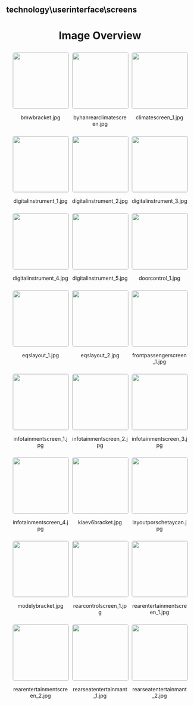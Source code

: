 ## technology\userinterface\screens
<style>
    .image-gallery {
        display: flex;
        flex-wrap: wrap;
        gap: 10px;
        justify-content: center;
        padding: 10px;
    }
    .image-gallery img {
        width: 150px;
        height: auto;
        border: 1px solid #ddd;
        border-radius: 5px;
    }
    .image-gallery div {
        flex: 1 1 calc(33.333% - 20px); /* Three images per row on large screens */
        max-width: 150px;
        text-align: center;
    }
    @media (max-width: 768px) {
        .image-gallery div {
            flex: 1 1 calc(50% - 20px); /* Two images per row on medium screens */
        }
    }
    @media (max-width: 480px) {
        .image-gallery div {
            flex: 1 1 100%; /* One image per row on small screens */
        }
    }
</style>
<h1 style ="text-align: center;"> Image Overview </h1> <div class="image-gallery">
<div>
<img src="https://media.evkx.net/multimedia/technology/userinterface/screens/bmwbracket_st.jpg">
<p>bmwbracket.jpg</p>
</div>
<div>
<img src="https://media.evkx.net/multimedia/technology/userinterface/screens/byhanrearclimatescreen_st.jpg">
<p>byhanrearclimatescreen.jpg</p>
</div>
<div>
<img src="https://media.evkx.net/multimedia/technology/userinterface/screens/climatescreen_1_st.jpg">
<p>climatescreen_1.jpg</p>
</div>
<div>
<img src="https://media.evkx.net/multimedia/technology/userinterface/screens/digitalinstrument_1_st.jpg">
<p>digitalinstrument_1.jpg</p>
</div>
<div>
<img src="https://media.evkx.net/multimedia/technology/userinterface/screens/digitalinstrument_2_st.jpg">
<p>digitalinstrument_2.jpg</p>
</div>
<div>
<img src="https://media.evkx.net/multimedia/technology/userinterface/screens/digitalinstrument_3_st.jpg">
<p>digitalinstrument_3.jpg</p>
</div>
<div>
<img src="https://media.evkx.net/multimedia/technology/userinterface/screens/digitalinstrument_4_st.jpg">
<p>digitalinstrument_4.jpg</p>
</div>
<div>
<img src="https://media.evkx.net/multimedia/technology/userinterface/screens/digitalinstrument_5_st.jpg">
<p>digitalinstrument_5.jpg</p>
</div>
<div>
<img src="https://media.evkx.net/multimedia/technology/userinterface/screens/doorcontrol_1_st.jpg">
<p>doorcontrol_1.jpg</p>
</div>
<div>
<img src="https://media.evkx.net/multimedia/technology/userinterface/screens/eqslayout_1_st.jpg">
<p>eqslayout_1.jpg</p>
</div>
<div>
<img src="https://media.evkx.net/multimedia/technology/userinterface/screens/eqslayout_2_st.jpg">
<p>eqslayout_2.jpg</p>
</div>
<div>
<img src="https://media.evkx.net/multimedia/technology/userinterface/screens/frontpassengerscreen_1_st.jpg">
<p>frontpassengerscreen_1.jpg</p>
</div>
<div>
<img src="https://media.evkx.net/multimedia/technology/userinterface/screens/infotainmentscreen_1_st.jpg">
<p>infotainmentscreen_1.jpg</p>
</div>
<div>
<img src="https://media.evkx.net/multimedia/technology/userinterface/screens/infotainmentscreen_2_st.jpg">
<p>infotainmentscreen_2.jpg</p>
</div>
<div>
<img src="https://media.evkx.net/multimedia/technology/userinterface/screens/infotainmentscreen_3_st.jpg">
<p>infotainmentscreen_3.jpg</p>
</div>
<div>
<img src="https://media.evkx.net/multimedia/technology/userinterface/screens/infotainmentscreen_4_st.jpg">
<p>infotainmentscreen_4.jpg</p>
</div>
<div>
<img src="https://media.evkx.net/multimedia/technology/userinterface/screens/kiaev6bracket_st.jpg">
<p>kiaev6bracket.jpg</p>
</div>
<div>
<img src="https://media.evkx.net/multimedia/technology/userinterface/screens/layoutporschetaycan_st.jpg">
<p>layoutporschetaycan.jpg</p>
</div>
<div>
<img src="https://media.evkx.net/multimedia/technology/userinterface/screens/modelybracket_st.jpg">
<p>modelybracket.jpg</p>
</div>
<div>
<img src="https://media.evkx.net/multimedia/technology/userinterface/screens/rearcontrolscreen_1_st.jpg">
<p>rearcontrolscreen_1.jpg</p>
</div>
<div>
<img src="https://media.evkx.net/multimedia/technology/userinterface/screens/rearentertainmentscreen_1_st.jpg">
<p>rearentertainmentscreen_1.jpg</p>
</div>
<div>
<img src="https://media.evkx.net/multimedia/technology/userinterface/screens/rearentertainmentscreen_2_st.jpg">
<p>rearentertainmentscreen_2.jpg</p>
</div>
<div>
<img src="https://media.evkx.net/multimedia/technology/userinterface/screens/rearseatentertainmant_1_st.jpg">
<p>rearseatentertainmant_1.jpg</p>
</div>
<div>
<img src="https://media.evkx.net/multimedia/technology/userinterface/screens/rearseatentertainmant_2_st.jpg">
<p>rearseatentertainmant_2.jpg</p>
</div>
</div>
